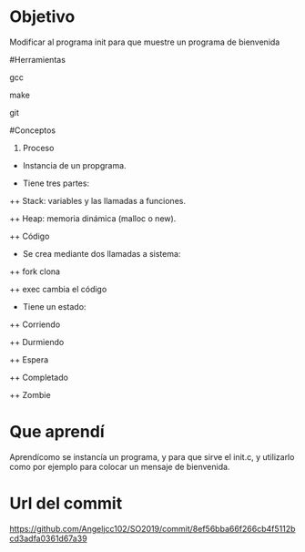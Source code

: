 # Objetivo

Modificar al programa init para que muestre un programa de bienvenida

#Herramientas

gcc

make

git

#Conceptos

1) Proceso

+ Instancia de un propgrama.

+ Tiene tres partes:

++ Stack: variables y las llamadas a funciones.

++ Heap: memoria dinámica (malloc o new).

++ Código


+ Se crea mediante dos llamadas a sistema:

++ fork clona

++ exec cambia el código


+ Tiene un estado:

++ Corriendo

++ Durmiendo

++ Espera

++ Completado

++ Zombie


# Que aprendí

Aprendícomo se instancía un programa, y para que sirve el init.c, y utilizarlo como por ejemplo para colocar un mensaje de bienvenida.

# Url del commit
https://github.com/Angeljcc102/SO2019/commit/8ef56bba66f266cb4f5112bcd3adfa0361d67a39

